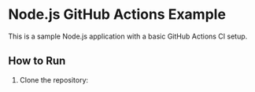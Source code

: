 # Node.js GitHub Actions Example

This is a sample Node.js application with a basic GitHub Actions CI setup.

## How to Run

1. Clone the repository:

